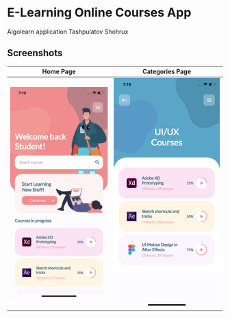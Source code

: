 # E-Learning Online Courses App

Algolearn application 
Tashpulatov Shohrux

## Screenshots

| Home Page | Categories Page  |
| --- | --- |
| ![](screenshots/screenshot-1.png)|![](screenshots/screenshot-2.png)|
